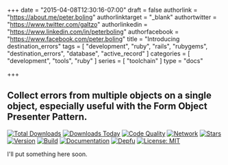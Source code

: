 +++
date = "2015-04-08T12:30:16-07:00"
draft = false
authorlink = "https://about.me/peter.boling"
authorlinktarget = "_blank"
authortwitter = "https://www.twitter.com/galtzo"
authorlinkedin = "https://www.linkedin.com/in/peterboling"
authorfacebook = "https://www.facebook.com/peter.boling"
title = "Introducing destination_errors"
tags = [ "development", "ruby", "rails", "rubygems", "destination_errors", "database", "active_record" ]
categories = [ "development", "tools", "ruby" ]
series = [ "toolchain" ]
type = "docs"

+++

## Collect errors from multiple objects on a single object, especially useful with the Form Object Presenter Pattern.

[![Total Downloads](https://img.shields.io/gem/rt/destination_errors.svg)](https://github.com/trumaker/destination_errors)
[![Downloads Today](https://img.shields.io/gem/rd/destination_errors.svg)](https://github.com/trumaker/destination_errors)
[![Code Quality](https://img.shields.io/codeclimate/github/trumaker/destination_errors.svg)](https://codeclimate.com/github/trumaker/destination_errors)
[![Network](https://img.shields.io/github/forks/trumaker/destination_errors.svg?style=social)](https://github.com/trumaker/destination_errors/network)
[![Stars](https://img.shields.io/github/stars/trumaker/destination_errors.svg?style=social)](https://github.com/trumaker/destination_errors/stargazers)
[![Version](https://img.shields.io/gem/v/destination_errors.svg)](https://rubygems.org/gems/destination_errors)
[![Build](https://img.shields.io/travis/trumaker/destination_errors.svg)](https://travis-ci.org/trumaker/destination_errors)
[![Documentation](http://inch-ci.org/github/trumaker/destination_errors.svg)](http://inch-ci.org/github/trumaker/destination_errors)
[![Depfu](https://badges.depfu.com/badges/53bb0c51d9880e7ed2a86c3badffdf63/count.svg)](https://depfu.com/github/pboling/destination_errors?project_id=2676)
[![License: MIT](https://img.shields.io/badge/License-MIT-green.svg)](https://opensource.org/licenses/MIT)

I'll put something here soon.
